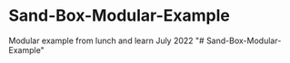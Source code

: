 # Sand-Box-Modular-Example
Modular example from lunch and learn July 2022
"# Sand-Box-Modular-Example" 
